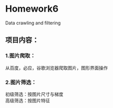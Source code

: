# Homework6
Data crawling and filtering
## 项目内容：
### 1.图片爬取：
从百度，必应，谷歌浏览器爬取图片，图形界面操作
### 2.图片筛选：
初级筛选：按图片尺寸与梯度  
高级筛选：按图片特征

